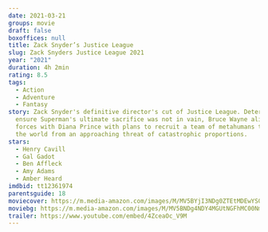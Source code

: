 ```yaml
---
date: 2021-03-21
groups: movie
draft: false
boxoffices: null
title: Zack Snyder’s Justice League
slug: Zack Snyders Justice League 2021
year: "2021"
duration: 4h 2min
rating: 8.5
tags:
  - Action
  - Adventure
  - Fantasy
story: Zack Snyder's definitive director's cut of Justice League. Determined to
  ensure Superman's ultimate sacrifice was not in vain, Bruce Wayne aligns
  forces with Diana Prince with plans to recruit a team of metahumans to protect
  the world from an approaching threat of catastrophic proportions.
stars:
  - Henry Cavill
  - Gal Gadot
  - Ben Affleck
  - Amy Adams
  - Amber Heard
imdbid: tt12361974
parentsguide: 18
moviecover: https://m.media-amazon.com/images/M/MV5BYjI3NDg0ZTEtMDEwYS00YWMyLThjYjktMTNlM2NmYjc1OGRiXkEyXkFqcGdeQXVyMTEyMjM2NDc2._V1_FMjpg_UY864_.jpg
moviebg: https://m.media-amazon.com/images/M/MV5BNDg4NDY4MGUtNGFhMC00NmZhLWIzMDAtYjgzODQxYjBjZWYxXkEyXkFqcGdeQXVyNjc0NzQzNTM@._V1_FMjpg_UX1280_.jpg
trailer: https://www.youtube.com/embed/4ZceaOc_V9M
---
```

